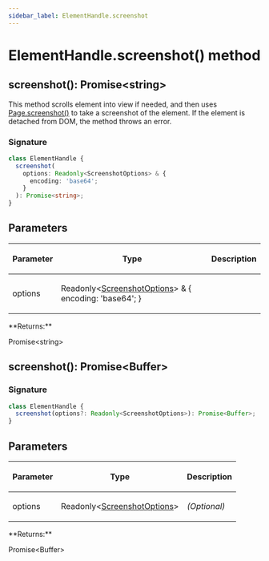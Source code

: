 ```yaml
---
sidebar_label: ElementHandle.screenshot
---
```


# ElementHandle.screenshot() method

<h2 id="screenshot">screenshot(): Promise&lt;string&gt;</h2>

This method scrolls element into view if needed, and then uses [Page.screenshot()](./puppeteer.page.screenshot.md) to take a screenshot of the element. If the element is detached from DOM, the method throws an error.

### Signature

```typescript
class ElementHandle {
  screenshot(
    options: Readonly<ScreenshotOptions> & {
      encoding: 'base64';
    }
  ): Promise<string>;
}
```

## Parameters

<table><thead><tr><th>

Parameter

</th><th>

Type

</th><th>

Description

</th></tr></thead>
<tbody><tr><td>

options

</td><td>

Readonly&lt;[ScreenshotOptions](./puppeteer.screenshotoptions.md)&gt; &amp; &#123; encoding: 'base64'; &#125;

</td><td>

</td></tr>
</tbody></table>
**Returns:**

Promise&lt;string&gt;

<h2 id="screenshot-1">screenshot(): Promise&lt;Buffer&gt;</h2>

### Signature

```typescript
class ElementHandle {
  screenshot(options?: Readonly<ScreenshotOptions>): Promise<Buffer>;
}
```

## Parameters

<table><thead><tr><th>

Parameter

</th><th>

Type

</th><th>

Description

</th></tr></thead>
<tbody><tr><td>

options

</td><td>

Readonly&lt;[ScreenshotOptions](./puppeteer.screenshotoptions.md)&gt;

</td><td>

_(Optional)_

</td></tr>
</tbody></table>
**Returns:**

Promise&lt;Buffer&gt;
